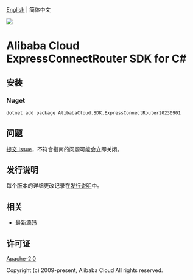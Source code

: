 [English](README.md) | 简体中文

![](https://aliyunsdk-pages.alicdn.com/icons/AlibabaCloud.svg)

# Alibaba Cloud ExpressConnectRouter SDK for C#

## 安装

### Nuget

```bash
dotnet add package AlibabaCloud.SDK.ExpressConnectRouter20230901
```

## 问题

[提交 Issue](https://github.com/aliyun/alibabacloud-csharp-sdk/issues/new)，不符合指南的问题可能会立即关闭。

## 发行说明

每个版本的详细更改记录在[发行说明](./ChangeLog.md)中。

## 相关

* [最新源码](https://github.com/aliyun/alibabacloud-csharp-sdk/)

## 许可证

[Apache-2.0](http://www.apache.org/licenses/LICENSE-2.0)

Copyright (c) 2009-present, Alibaba Cloud All rights reserved.

